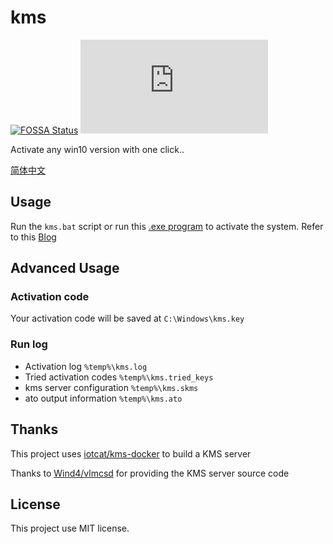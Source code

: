 # kms


[![FOSSA Status](https://app.fossa.com/api/projects/git%2Bgithub.com%2FIoTcat%2Fkms.svg?type=shield)](https://app.fossa.com/projects/git%2Bgithub.com%2FIoTcat%2Fkms?ref=badge_shield)
![size](https://badge-size.herokuapp.com/iotcat/kms/master/kms.bat)

Activate any win10 version with one click..

[简体中文](./README.md)

## Usage
Run the `kms.bat` script or run this [.exe program](https://github.com/IoTcat/kms/releases/download/v1.0/kms.exe) to activate the system.
Refer to this [Blog](https://www.eee.dog/tech/kms.html)


## Advanced Usage

### Activation code
Your activation code will be saved at `C:\Windows\kms.key`

### Run log
  - Activation log `%temp%\kms.log`
  - Tried activation codes `%temp%\kms.tried_keys`
  - kms server configuration `%temp%\kms.skms`
  - ato output information `%temp%\kms.ato`

## Thanks
This project uses [iotcat/kms-docker](https://github.com/IoTcat/kms-docker) to build a KMS server   

Thanks to [Wind4/vlmcsd](https://github.com/Wind4/vlmcsd) for providing the KMS server source code

## License
 This project use MIT license.

